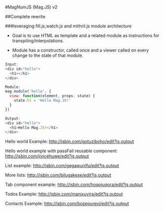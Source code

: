 #MagNumJS (Mag.JS) v2

##Complete rewrite

###leveraging fill.js,watch.js and mithril.js module architecture

* Goal is to use HTML as template and a related module as instructions for transpiling/interpolations.

* Module has a constructor, called once and a viewer called on every change to the state of that module.

```javascript
Input:
<div id="hello">
  <h1></h1>
</div>

Module:
mag.module('hello', {
  view: function(element, props, state) {
    state.h1 = 'Hello Mag.JS!'
  }
})

Output:
<div id="hello">
  <h1>Hello Mag.JS!</h1>
</div>
```
Hello world Example:
http://jsbin.com/gotuziboho/edit?js,output

Hello world example with passFail reusable component:
http://jsbin.com/jivicehuwe/edit?js,output

List example: 
http://jsbin.com/gegawunifu/edit?js,output

More lists: 
http://jsbin.com/bilugakexe/edit?js,output

Tab component example:
http://jsbin.com/hoqojuqora/edit?js,output

Todos Example: 
http://jsbin.com/manixuyira/edit?js,output


Contacts Example:
http://jsbin.com/bozepurevi/edit?js,output
